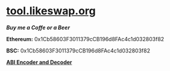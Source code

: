 # [tool.likeswap.org](https://tool.likeswap.org)

_**Buy me a Coffe or a Beer**_


**Ethereum:** 0x1Cb58603F3011379cCB196d8FAc4c1d032803f82

**BSC:** 0x1Cb58603F3011379cCB196d8FAc4c1d032803f82


**[ABI Encoder and Decoder](https://tool.likeswap.org/abi/)**
